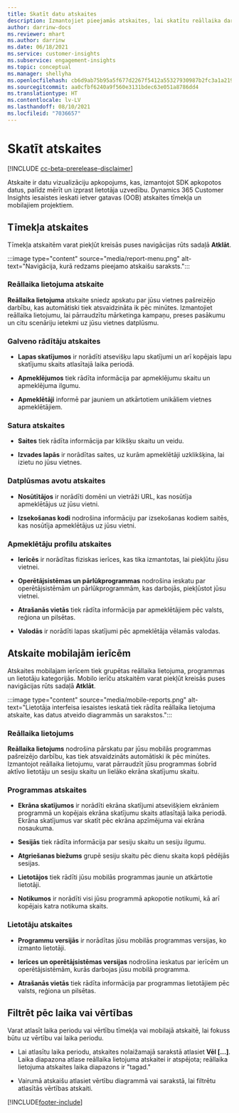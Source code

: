 ```yaml
---
title: Skatīt datu atskaites
description: Izmantojiet pieejamās atskaites, lai skatītu reāllaika darbību savā vietnē.
author: darrinw-docs
ms.reviewer: mhart
ms.author: darrinw
ms.date: 06/18/2021
ms.service: customer-insights
ms.subservice: engagement-insights
ms.topic: conceptual
ms.manager: shellyha
ms.openlocfilehash: cb6d9ab75b95a5f677d2267f5412a55327930987b2fc3a1a21958633a8116bd2
ms.sourcegitcommit: aa0cfbf6240a9f560e3131bdec63e051a8786dd4
ms.translationtype: HT
ms.contentlocale: lv-LV
ms.lasthandoff: 08/10/2021
ms.locfileid: "7036657"
---
```

# <a name="view-reports"></a>Skatīt atskaites

[!INCLUDE [cc-beta-prerelease-disclaimer](includes/cc-beta-prerelease-disclaimer.md)]

Atskaite ir datu vizualizāciju apkopojums, kas, izmantojot SDK apkopotos datus, palīdz mērīt un izprast lietotāja uzvedību. Dynamics 365 Customer Insights iesaistes ieskati ietver gatavas (OOB) atskaites tīmekļa un mobilajiem projektiem.  

## <a name="web-reports"></a>Tīmekļa atskaites

Tīmekļa atskaitēm varat piekļūt kreisās puses navigācijas rūts sadaļā **Atklāt**.

:::image type="content" source="media/report-menu.png" alt-text="Navigācija, kurā redzams pieejamo atskaišu saraksts.":::

### <a name="real-time-usage-report"></a>Reāllaika lietojuma atskaite

**Reāllaika lietojuma** atskaite sniedz apskatu par jūsu vietnes pašreizējo darbību, kas automātiski tiek atsvaidzināta ik pēc minūtes. Izmantojiet reāllaika lietojumu, lai pārraudzītu mārketinga kampaņu, preses pasākumu un citu scenāriju ietekmi uz jūsu vietnes datplūsmu.

### <a name="key-metrics-reports"></a>Galveno rādītāju atskaites

- **Lapas skatījumos** ir norādīti atsevišķu lapu skatījumi un arī kopējais lapu skatījumu skaits atlasītajā laika periodā.

- **Apmeklējumos** tiek rādīta informācija par apmeklējumu skaitu un apmeklējuma ilgumu.

- **Apmeklētāji** informē par jauniem un atkārtotiem unikāliem vietnes apmeklētājiem.

### <a name="content-reports"></a>Satura atskaites

- **Saites** tiek rādīta informācija par klikšķu skaitu un veidu.

- **Izvades lapās** ir norādītas saites, uz kurām apmeklētāji uzklikšķina, lai izietu no jūsu vietnes.

### <a name="traffic-sources-reports"></a>Datplūsmas avotu atskaites

- **Nosūtītājos** ir norādīti domēni un vietrāži URL, kas nosūtīja apmeklētājus uz jūsu vietni.

- **Izsekošanas kodi** nodrošina informāciju par izsekošanas kodiem saitēs, kas nosūtīja apmeklētājus uz jūsu vietni.

### <a name="visitor-profiles-reports"></a>Apmeklētāju profilu atskaites

- **Ierīcēs** ir norādītas fiziskas ierīces, kas tika izmantotas, lai piekļūtu jūsu vietnei.

- **Operētājsistēmas un pārlūkprogrammas** nodrošina ieskatu par operētājsistēmām un pārlūkprogrammām, kas darbojās, piekļūstot jūsu vietnei.

- **Atrašanās vietās** tiek rādīta informācija par apmeklētājiem pēc valsts, reģiona un pilsētas.

- **Valodās** ir norādīti lapas skatījumi pēc apmeklētāja vēlamās valodas.

## <a name="mobile-reports"></a>Atskaite mobilajām ierīcēm

Atskaites mobilajam ierīcem tiek grupētas reāllaika lietojuma, programmas un lietotāju kategorijās. Mobilo ierīču atskaitēm varat piekļūt kreisās puses navigācijas rūts sadaļā **Atklāt**.   

:::image type="content" source="media/mobile-reports.png" alt-text="Lietotāja interfeisa iesaistes ieskatā tiek rādīta reāllaika lietojuma atskaite, kas datus atveido diagrammās un sarakstos.":::   

### <a name="real-time-usage"></a>Reāllaika lietojums

**Reāllaika lietojums** nodrošina pārskatu par jūsu mobilās programmas pašreizējo darbību, kas tiek atsvaidzināts automātiski ik pēc minūtes. Izmantojot reāllaika lietojumu, varat pārraudzīt jūsu programmas šobrīd aktīvo lietotāju un sesiju skaitu un lielāko ekrāna skatījumu skaitu.

### <a name="app-reports"></a>Programmas atskaites

- **Ekrāna skatījumos** ir norādīti ekrāna skatījumi atsevišķiem ekrāniem programmā un kopējais ekrāna skatījumu skaits atlasītajā laika periodā. Ekrāna skatījumus var skatīt pēc ekrāna apzīmējuma vai ekrāna nosaukuma.

- **Sesijās** tiek rādīta informācija par sesiju skaitu un sesiju ilgumu.

- **Atgriešanas biežums** grupē sesiju skaitu pēc dienu skaita kopš pēdējās sesijas.

- **Lietotājos** tiek rādīti jūsu mobilās programmas jaunie un atkārtotie lietotāji.

- **Notikumos** ir norādīti visi jūsu programmā apkopotie notikumi, kā arī kopējais katra notikuma skaits.

### <a name="user-reports"></a>Lietotāju atskaites

- **Programmu versijās** ir norādītas jūsu mobilās programmas versijas, ko izmanto lietotāji.

- **Ierīces un operētājsistēmas versijas** nodrošina ieskatus par ierīcēm un operētājsistēmām, kurās darbojas jūsu mobilā programma.

- **Atrašanās vietās** tiek rādīta informācija par programmas lietotājiem pēc valsts, reģiona un pilsētas.

## <a name="filter-by-time-or-value"></a>Filtrēt pēc laika vai vērtības

Varat atlasīt laika periodu vai vērtību tīmekļa vai mobilajā atskaitē, lai fokuss būtu uz vērtību vai laika periodu. 

- Lai atlasītu laika periodu, atskaites nolaižamajā sarakstā atlasiet **Vēl [...]**. Laika diapazona atlase reāllaika lietojuma atskaitei ir atspējota; reāllaika lietojuma atskaites laika diapazons ir "tagad."

- Vairumā atskaišu atlasiet vērtību diagrammā vai sarakstā, lai filtrētu atlasītās vērtības atskaiti.

[!INCLUDE[footer-include](../includes/footer-banner.md)]